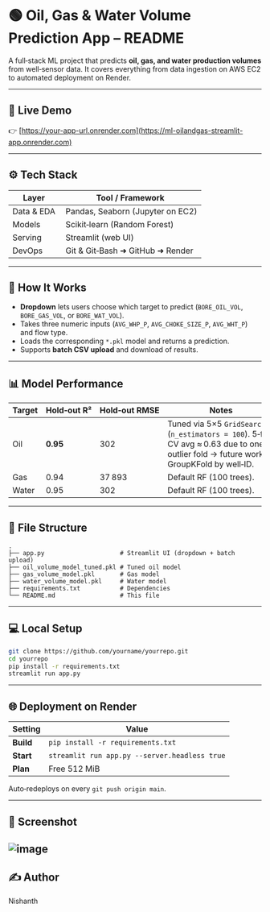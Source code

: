 # 🟢 Oil, Gas & Water Volume Prediction App – README

A full‑stack ML project that predicts **oil, gas, and water production volumes** from well‑sensor data.  It covers everything from data ingestion on AWS EC2 to automated deployment on Render.

---

## 🚀 Live Demo

👉 [https://your-app-url.onrender.com](https://ml-oilandgas-streamlit-app.onrender.com)

---

## ⚙️ Tech Stack

| Layer      | Tool / Framework                  |
| ---------- | --------------------------------- |
| Data & EDA |  Pandas, Seaborn (Jupyter on EC2) |
| Models     |  Scikit‑learn (Random Forest)     |
| Serving    |  Streamlit (web UI)               |
| DevOps     |  Git & Git‑Bash ➜ GitHub ➜ Render |

---

## 🧪 How It Works

* **Dropdown** lets users choose which target to predict (`BORE_OIL_VOL`, `BORE_GAS_VOL`, or `BORE_WAT_VOL`).
* Takes three numeric inputs (`AVG_WHP_P`, `AVG_CHOKE_SIZE_P`, `AVG_WHT_P`) and flow type.
* Loads the corresponding `*.pkl` model and returns a prediction.
* Supports **batch CSV upload** and download of results.

---

## 📊 Model Performance

| Target | Hold‑out R² | Hold‑out RMSE | Notes                                                                                                                                   |
| ------ | ----------- | ------------- | --------------------------------------------------------------------------------------------------------------------------------------- |
| Oil    | **0.95**    | 302           | Tuned via 5×5 `GridSearchCV` (`n_estimators = 100`). 5‑fold CV avg ≈ 0.63 due to one outlier fold → future work: GroupKFold by well‑ID. |
| Gas    | 0.94        | 37 893        | Default RF (100 trees).                                                                                                                 |
| Water  | 0.95        | 302           | Default RF (100 trees).                                                                                                                 |

---

## 📁 File Structure

```
.
├── app.py                     # Streamlit UI (dropdown + batch upload)
├── oil_volume_model_tuned.pkl # Tuned oil model
├── gas_volume_model.pkl       # Gas model
├── water_volume_model.pkl     # Water model
├── requirements.txt           # Dependencies
└── README.md                  # This file
```

---

## 💻 Local Setup

```bash
git clone https://github.com/yourname/yourrepo.git
cd yourrepo
pip install -r requirements.txt
streamlit run app.py
```

---

## 🌐 Deployment on Render

| Setting   | Value                                         |
| --------- | --------------------------------------------- |
| **Build** | `pip install -r requirements.txt`             |
| **Start** | `streamlit run app.py --server.headless true` |
| **Plan**  | Free 512 MiB                                  |

Auto‑redeploys on every `git push origin main`.

---

## 📸 Screenshot

![image](https://github.com/user-attachments/assets/7fbcf579-f363-4f62-a223-ca827247ed67)
---

## ✍️ Author

Nishanth
